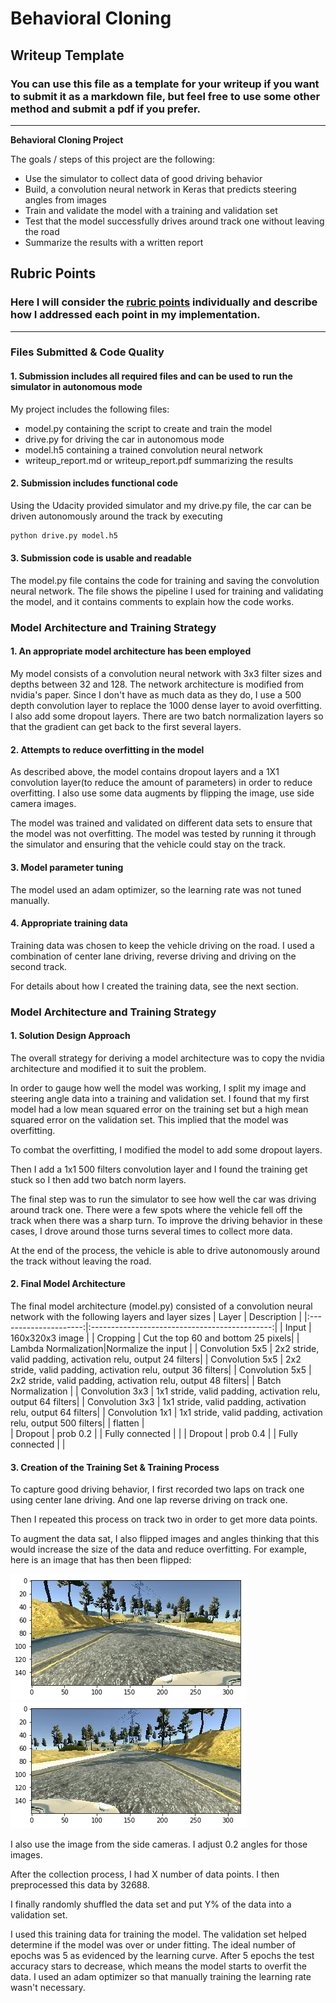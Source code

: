 # **Behavioral Cloning** 

## Writeup Template

### You can use this file as a template for your writeup if you want to submit it as a markdown file, but feel free to use some other method and submit a pdf if you prefer.

---

**Behavioral Cloning Project**

The goals / steps of this project are the following:
* Use the simulator to collect data of good driving behavior
* Build, a convolution neural network in Keras that predicts steering angles from images
* Train and validate the model with a training and validation set
* Test that the model successfully drives around track one without leaving the road
* Summarize the results with a written report


[//]: # (Image References)

[image1]: ./examples/placeholder.png "Model Visualization"
[image2]: ./examples/placeholder.png "Grayscaling"
[image3]: ./examples/placeholder_small.png "Recovery Image"
[image4]: ./examples/placeholder_small.png "Recovery Image"
[image5]: ./examples/placeholder_small.png "Recovery Image"
[image6]: ./examples/original.png "Normal Image"
[image7]: ./examples/flipped.png "Flipped Image"

## Rubric Points
### Here I will consider the [rubric points](https://review.udacity.com/#!/rubrics/432/view) individually and describe how I addressed each point in my implementation.  

---
### Files Submitted & Code Quality

#### 1. Submission includes all required files and can be used to run the simulator in autonomous mode

My project includes the following files:
* model.py containing the script to create and train the model
* drive.py for driving the car in autonomous mode
* model.h5 containing a trained convolution neural network 
* writeup_report.md or writeup_report.pdf summarizing the results

#### 2. Submission includes functional code
Using the Udacity provided simulator and my drive.py file, the car can be driven autonomously around the track by executing 
```sh
python drive.py model.h5
```

#### 3. Submission code is usable and readable

The model.py file contains the code for training and saving the convolution neural network. The file shows the pipeline I used for training and validating the model, and it contains comments to explain how the code works.

### Model Architecture and Training Strategy

#### 1. An appropriate model architecture has been employed

My model consists of a convolution neural network with 3x3 filter sizes and depths between 32 and 128. The network architecture is modified from nvidia's paper. Since I don't have as much data as they do, I use a 500 depth convolution layer to replace the 1000 dense layer to avoid overfitting. I also add some dropout layers. There are two batch normalization layers so that the gradient can get back to the first several layers.


#### 2. Attempts to reduce overfitting in the model

As described above, the model contains dropout layers and a 1X1 convolution layer(to reduce the amount of parameters) in order to reduce overfitting. I also use some data augments by flipping the image, use side camera images.

The model was trained and validated on different data sets to ensure that the model was not overfitting. The model was tested by running it through the simulator and ensuring that the vehicle could stay on the track.

#### 3. Model parameter tuning

The model used an adam optimizer, so the learning rate was not tuned manually.

#### 4. Appropriate training data

Training data was chosen to keep the vehicle driving on the road. I used a combination of center lane driving, reverse driving and driving on the second track.

For details about how I created the training data, see the next section. 

### Model Architecture and Training Strategy

#### 1. Solution Design Approach

The overall strategy for deriving a model architecture was to copy the nvidia architecture and modified it to suit the problem.

In order to gauge how well the model was working, I split my image and steering angle data into a training and validation set. I found that my first model had a low mean squared error on the training set but a high mean squared error on the validation set. This implied that the model was overfitting. 

To combat the overfitting, I modified the model to add some dropout layers.

Then I add a 1x1 500 filters convolution layer and I found the training get stuck so I then add two batch norm layers.

The final step was to run the simulator to see how well the car was driving around track one. There were a few spots where the vehicle fell off the track when there was a sharp turn. To improve the driving behavior in these cases, I drove around those turns several times to collect more data.

At the end of the process, the vehicle is able to drive autonomously around the track without leaving the road.

#### 2. Final Model Architecture

The final model architecture (model.py) consisted of a convolution neural network with the following layers and layer sizes
| Layer                 |     Description                               | 
|:---------------------:|:---------------------------------------------:| 
| Input                 | 160x320x3  image                            | 
| Cropping | Cut the top 60 and bottom 25 pixels|
| Lambda Normalization|Normalize the input                                               |
| Convolution 5x5       | 2x2 stride, valid padding, activation relu, output 24 filters|
| Convolution 5x5       | 2x2 stride, valid padding, activation relu, output 36 filters|
| Convolution 5x5       | 2x2 stride, valid padding, activation relu, output 48 filters|
| Batch Normalization                  |
| Convolution 3x3       | 1x1 stride, valid padding, activation relu, output 64 filters|
| Convolution 3x3       | 1x1 stride, valid padding, activation relu, output 64 filters|
| Convolution 1x1       | 1x1 stride, valid padding, activation relu, output 500 filters|
| flatten               |   
| Dropout               |   prob 0.2                                    |
| Fully connected       |                                               |
| Dropout               |   prob 0.4                                      |
| Fully connected       |                                               |


#### 3. Creation of the Training Set & Training Process

To capture good driving behavior, I first recorded two laps on track one using center lane driving. And one lap reverse driving on track one.

Then I repeated this process on track two in order to get more data points.

To augment the data sat, I also flipped images and angles thinking that this would increase the size of the data and reduce overfitting. For example, here is an image that has then been flipped:

![alt text][image6]
![alt text][image7]

I also use the image from the side cameras. I adjust 0.2 angles for those images.

After the collection process, I had X number of data points. I then preprocessed this data by 32688.


I finally randomly shuffled the data set and put Y% of the data into a validation set. 

I used this training data for training the model. The validation set helped determine if the model was over or under fitting. The ideal number of epochs was 5 as evidenced by the learning curve. After 5 epochs the test accuracy stars to decrease, which means the model starts to overfit the data. I used an adam optimizer so that manually training the learning rate wasn't necessary.
